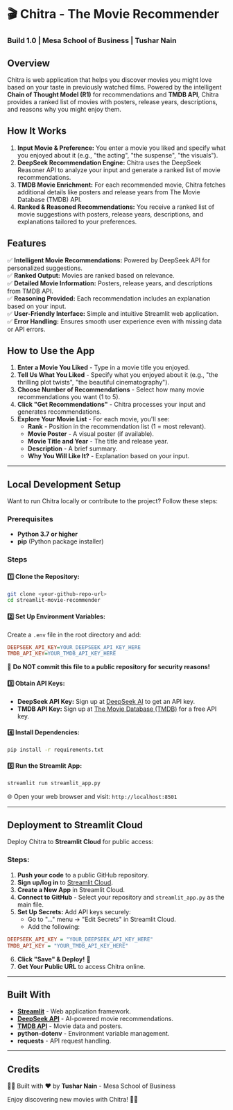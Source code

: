 # 🎬 Chitra - The Movie Recommender

### Build 1.0 | Mesa School of Business | Tushar Nain

## Overview
Chitra is web application that helps you discover movies you might love based on your taste in previously watched films. Powered by the intelligent **Chain of Thought Model (R1)** for recommendations and  **TMDB API**, Chitra provides a ranked list of movies with posters, release years, descriptions, and reasons why you might enjoy them.

## How It Works

1. **Input Movie & Preference:** You enter a movie you liked and specify what you enjoyed about it (e.g., "the acting", "the suspense", "the visuals").
2. **DeepSeek Recommendation Engine:** Chitra uses the DeepSeek Reasoner API to analyze your input and generate a ranked list of movie recommendations.
3. **TMDB Movie Enrichment:** For each recommended movie, Chitra fetches additional details like posters and release years from The Movie Database (TMDB) API.
4. **Ranked & Reasoned Recommendations:** You receive a ranked list of movie suggestions with posters, release years, descriptions, and explanations tailored to your preferences.

## Features

✅ **Intelligent Movie Recommendations:** Powered by DeepSeek API for personalized suggestions.  
✅ **Ranked Output:** Movies are ranked based on relevance.  
✅ **Detailed Movie Information:** Posters, release years, and descriptions from TMDB API.  
✅ **Reasoning Provided:** Each recommendation includes an explanation based on your input.  
✅ **User-Friendly Interface:** Simple and intuitive Streamlit web application.  
✅ **Error Handling:** Ensures smooth user experience even with missing data or API errors.  


## How to Use the App

1. **Enter a Movie You Liked** - Type in a movie title you enjoyed.
2. **Tell Us What You Liked** - Specify what you enjoyed about it (e.g., "the thrilling plot twists", "the beautiful cinematography").
3. **Choose Number of Recommendations** - Select how many movie recommendations you want (1 to 5).
4. **Click "Get Recommendations"** - Chitra processes your input and generates recommendations.
5. **Explore Your Movie List** - For each movie, you'll see:
   - **Rank** - Position in the recommendation list (1 = most relevant).
   - **Movie Poster** - A visual poster (if available).
   - **Movie Title and Year** - The title and release year.
   - **Description** - A brief summary.
   - **Why You Will Like It?** - Explanation based on your input.

---

## Local Development Setup

Want to run Chitra locally or contribute to the project? Follow these steps:

### Prerequisites
- **Python 3.7 or higher**
- **pip** (Python package installer)

### Steps

#### 1️⃣ Clone the Repository:
```bash
git clone <your-github-repo-url>
cd streamlit-movie-recommender
```

#### 2️⃣ Set Up Environment Variables:
Create a `.env` file in the root directory and add:
```ini
DEEPSEEK_API_KEY=YOUR_DEEPSEEK_API_KEY_HERE
TMDB_API_KEY=YOUR_TMDB_API_KEY_HERE
```
🚨 **Do NOT commit this file to a public repository for security reasons!**

#### 3️⃣ Obtain API Keys:
- **DeepSeek API Key:** Sign up at [DeepSeek AI](https://deepseek.com) to get an API key.
- **TMDB API Key:** Sign up at [The Movie Database (TMDB)](https://www.themoviedb.org/) for a free API key.

#### 4️⃣ Install Dependencies:
```bash
pip install -r requirements.txt
```

#### 5️⃣ Run the Streamlit App:
```bash
streamlit run streamlit_app.py
```
🌐 Open your web browser and visit: `http://localhost:8501`

---

## Deployment to Streamlit Cloud

Deploy Chitra to **Streamlit Cloud** for public access:

### Steps:
1. **Push your code** to a public GitHub repository.
2. **Sign up/log in** to [Streamlit Cloud](https://streamlit.io/).
3. **Create a New App** in Streamlit Cloud.
4. **Connect to GitHub** - Select your repository and `streamlit_app.py` as the main file.
5. **Set Up Secrets:** Add API keys securely:
   - Go to "..." menu → "Edit Secrets" in Streamlit Cloud.
   - Add the following:
```ini
DEEPSEEK_API_KEY = "YOUR_DEEPSEEK_API_KEY_HERE"
TMDB_API_KEY = "YOUR_TMDB_API_KEY_HERE"
```
6. **Click "Save" & Deploy!** 🚀
7. **Get Your Public URL** to access Chitra online.

---

## Built With

- **[Streamlit](https://streamlit.io/)** - Web application framework.
- **[DeepSeek API](https://deepseek.com/)** - AI-powered movie recommendations.
- **[TMDB API](https://www.themoviedb.org/)** - Movie data and posters.
- **python-dotenv** - Environment variable management.
- **requests** - API request handling.

---

## Credits
👨‍💻 Built with ❤️ by **Tushar Nain** - Mesa School of Business

Enjoy discovering new movies with Chitra! 🎥🍿
